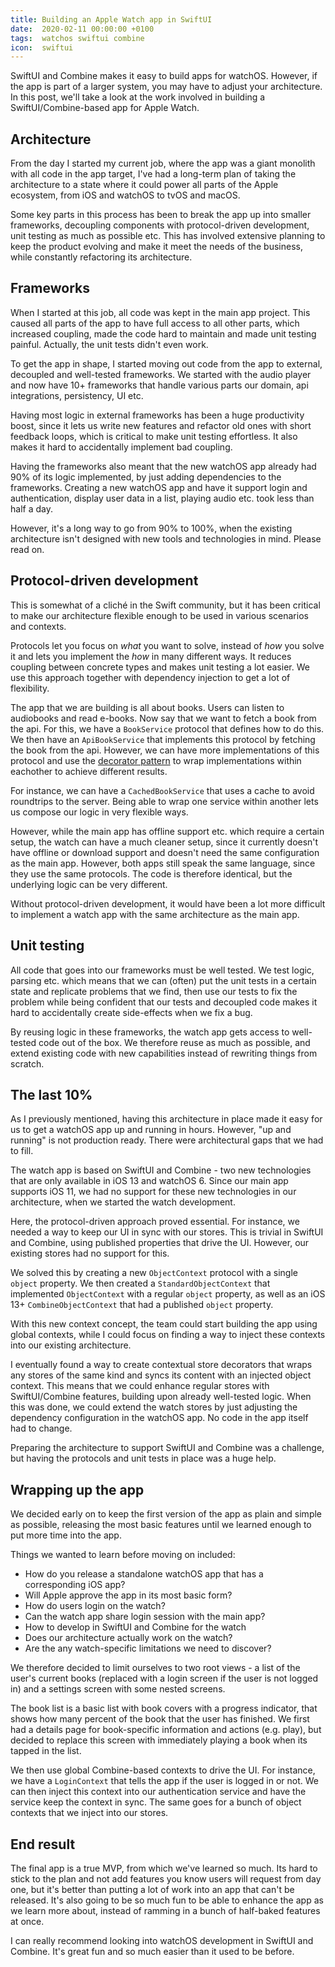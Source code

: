 ```yaml
---
title: Building an Apple Watch app in SwiftUI
date:  2020-02-11 00:00:00 +0100
tags:  watchos swiftui combine
icon:  swiftui
---
```


SwiftUI and Combine makes it easy to build apps for watchOS. However, if the app is part of a larger system, you may have to adjust your architecture. In this post, we'll take a look at the work involved in building a SwiftUI/Combine-based app for Apple Watch.


## Architecture

From the day I started my current job, where the app was a giant monolith with all code in the app target, I've had a long-term plan of taking the architecture to a state where it could power all parts of the Apple ecosystem, from iOS and watchOS to tvOS and macOS.

Some key parts in this process has been to break the app up into smaller frameworks, decoupling components with protocol-driven development, unit testing as much as possible etc. This has involved extensive planning to keep the product evolving and make it meet the needs of the business, while constantly refactoring its architecture.


## Frameworks

When I started at this job, all code was kept in the main app project. This caused all parts of the app to have full access to all other parts, which increased coupling, made the code hard to maintain and made unit testing painful. Actually, the unit tests didn't even work.

To get the app in shape, I started moving out code from the app to external, decoupled and well-tested frameworks. We started with the audio player and now have 10+ frameworks that handle various parts our domain, api integrations, persistency, UI etc.

Having most logic in external frameworks has been a huge productivity boost, since it lets us write new features and refactor old ones with short feedback loops, which is critical to make unit testing effortless. It also makes it hard to accidentally implement bad coupling.

Having the frameworks also meant that the new watchOS app already had 90% of its logic implemented, by just adding dependencies to the frameworks. Creating a new watchOS app and have it support login and authentication, display user data in a list, playing audio etc. took less than half a day.

However, it's a long way to go from 90% to 100%, when the existing architecture isn't designed with new tools and technologies in mind. Please read on.


## Protocol-driven development

This is somewhat of a cliché in the Swift community, but it has been critical to make our architecture flexible enough to be used in various scenarios and contexts.

Protocols let you focus on *what* you want to solve, instead of *how* you solve it and lets you implement the *how* in many different ways. It reduces coupling between concrete types and makes unit testing a lot easier. We use this approach together with dependency injection to get a lot of flexibility.

The app that we are building is all about books. Users can listen to audiobooks and read e-books.
Now say that we want to fetch a book from the api. For this, we have a `BookService` protocol that defines how to do this. We then have an `ApiBookService` that implements this protocol by fetching the book from the api. However, we can have more implementations of this protocol and use the [decorator pattern](https://en.wikipedia.org/wiki/Decorator_pattern) to wrap implementations within eachother to achieve different results.

For instance, we can have a `CachedBookService` that uses a cache to avoid roundtrips to the server. Being able to wrap one service within another lets us compose our logic in very flexible ways.

However, while the main app has offline support etc. which require a certain setup, the watch can have a much cleaner setup, since it currently doesn't have offline or download support and doesn't need the same configuration as the main app. However, both apps still speak the same language, since they use the same protocols. The code is therefore identical, but the underlying logic can be very different.

Without protocol-driven development, it would have been a lot more difficult to implement a watch app with the same architecture as the main app.


## Unit testing

All code that goes into our frameworks must be well tested. We test logic, parsing etc. which means that we can (often) put the unit tests in a certain state and replicate problems that we find, then use our tests to fix the problem while being confident that our tests and decoupled code makes it hard to accidentally create side-effects when we fix a bug.

By reusing logic in these frameworks, the watch app gets access to well-tested code out of the box. We therefore reuse as much as possible, and extend existing code with new capabilities instead of rewriting things from scratch.


## The last 10%

As I previously mentioned, having this architecture in place made it easy for us to get a watchOS app up and running in hours. However, "up and running" is not production ready. There were architectural gaps that we had to fill.

The watch app is based on SwiftUI and Combine - two new technologies that are only available in iOS 13 and watchOS 6. Since our main app supports iOS 11, we had no support for these new technologies in our architecture, when we started the watch development.

Here, the protocol-driven approach proved essential. For instance, we needed a way to keep our UI in sync with our stores. This is trivial in SwiftUI and Combine, using published properties that drive the UI. However, our existing stores had no support for this.

We solved this by creating a new `ObjectContext` protocol with a single `object` property. We then created a `StandardObjectContext` that implemented `ObjectContext` with a regular `object` property, as well as an iOS 13+ `CombineObjectContext` that had a published `object` property.

With this new context concept, the team could start building the app using global contexts, while I could focus on finding a way to inject these contexts into our existing architecture.

I eventually found a way to create contextual store decorators that wraps any stores of the same kind and syncs its content with an injected object context. This means that we could enhance regular stores with SwiftUI/Combine features, building upon already well-tested logic. When this was done, we could extend the watch stores by just adjusting the dependency configuration in the watchOS app. No code in the app itself had to change.

Preparing the architecture to support SwiftUI and Combine was a challenge, but having the protocols and unit tests in place was a huge help.


## Wrapping up the app

We decided early on to keep the first version of the app as plain and simple as possible, releasing the most basic features until we learned enough to put more time into the app.

Things we wanted to learn before moving on included:

* How do you release a standalone watchOS app that has a corresponding iOS app?
* Will Apple approve the app in its most basic form?
* How do users login on the watch?
* Can the watch app share login session with the main app?
* How to develop in SwiftUI and Combine for the watch
* Does our architecture actually work on the watch?
* Are the any watch-specific limitations we need to discover?

We therefore decided to limit ourselves to two root views - a list of the user's current books (replaced with a login screen if the user is not logged in) and a settings screen with some nested screens.

The book list is a basic list with book covers with a progress indicator, that shows how many percent of the book that the user has finished. We first had a details page for book-specific information and actions (e.g. play), but decided to replace this screen with immediately playing a book when its tapped in the list.

We then use global Combine-based contexts to drive the UI. For instance, we have a `LoginContext` that tells the app if the user is logged in or not. We can then inject this context into our authentication service and have the service keep the context in sync. The same goes for a bunch of object contexts that we inject into our stores.


## End result

The final app is a true MVP, from which we've learned so much. Its hard to stick to the plan and not add features you know users will request from day one, but it's better than putting a lot of work into an app that can't be released. It's also going to be so much fun to be able to enhance the app as we learn more about, instead of ramming in a bunch of half-baked features at once.

I can really recommend looking into watchOS development in SwiftUI and Combine. It's great fun and so much easier than it used to be before.